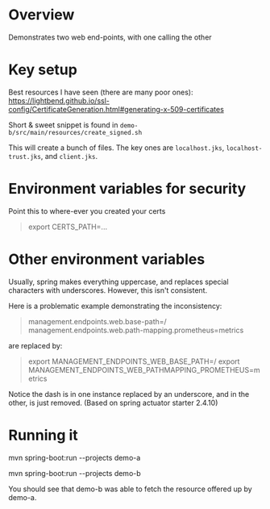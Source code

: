 # Overview

Demonstrates two web end-points, with one calling the other

# Key setup

Best resources I have seen (there are many poor ones): https://lightbend.github.io/ssl-config/CertificateGeneration.html#generating-x-509-certificates

Short & sweet snippet is found in `demo-b/src/main/resources/create_signed.sh`

This will create a bunch of files. The key ones are `localhost.jks`, `localhost-trust.jks`, and `client.jks`.

# Environment variables for security

Point this to where-ever you created your certs

> export CERTS_PATH=...

# Other environment variables
Usually, spring makes everything uppercase, and replaces special characters with underscores.  However, this isn't consistent.

Here is a problematic example demonstrating the inconsistency:

>management.endpoints.web.base-path=/
>management.endpoints.web.path-mapping.prometheus=metrics

are replaced by:

>export MANAGEMENT_ENDPOINTS_WEB_BASE_PATH=/
>export MANAGEMENT_ENDPOINTS_WEB_PATHMAPPING_PROMETHEUS=metrics

Notice the dash is in one instance replaced by an underscore, and in the other, is just removed.
(Based on spring actuator starter 2.4.10)

# Running it

mvn spring-boot:run --projects demo-a

mvn spring-boot:run --projects demo-b

You should see that demo-b was able to fetch the resource offered up by demo-a.
